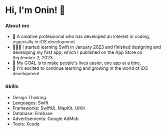 # Hi, I'm Onin! 👋

###  About me

* 🎨 A creative professional who has developed an interest in coding, especially in iOS development.
* 🧑🏻‍💻 I started learning Swift in January 2023 and finished designing and developing my first app, which I published on the App Store on September 2, 2023.
* 🎯 My GOAL is to make people's lives easier, one app at a time.
* 🙏 I'm excited to continue learning and growing in the world of iOS development.

### Skills

* Design Thinking
* Languages: Swift
* Frameworks: SwiftUI, MapKit, UIKit
* Database: Firebase
* Advertisements: Google AdMob
* Tools: Xcode 
